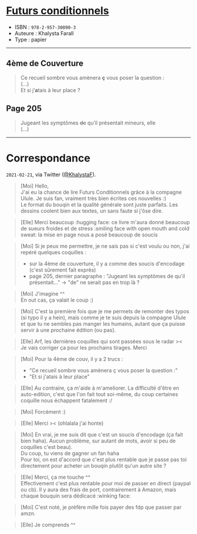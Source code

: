 # [Futurs conditionnels](https://www.goodreads.com/book/show/56857593-futurs-conditionnels)
- ISBN : `978-2-957-30890-3`
- Auteure : Khalysta Farall
- Type : papier

---

## 4ème de Couverture

> Ce recueil sombre vous amènera **ç** vous poser la question :<br>
> (…)<br>
> Et si j’**a**tais à leur place ?

## Page 205

> Jugeant les symptômes ~~de~~ qu’il présentait mineurs, elle<br>
> (…)


---

# Correspondance

`2021-02-21`, via Twitter ([@KhalystaF](https://twitter.com/KhalystaF)).

> [Moi] Hello,<br>
> J'ai eu la chance de lire Futurs Conditionnels grâce à la compagne Ulule. Je suis fan, vraiment très bien écrites ces nouvelles :)<br>
> Le format du bouqin et la qualité générale sont juste parfaits. Les dessins coolent bien aux textes, un sans faute si j'ôse dire.

> [Elle] Merci beaucoup :hugging face: ce livre m'aura donné beaucoup de sueurs froides et de stress :smiling face with open mouth and cold sweat: la mise en page nous a posé beaucoup de soucis

> [Moi] Si je peux me permettre, je ne sais pas si c'est voulu ou non, j'ai repéré quelques coquilles :<br>
> - sur la 4ème de couverture, il y a comme des soucis d'encodage (c'est sûrement fait exprès)<br>
> - page 205, dernier paragraphe : "Jugeant les symptômes de qu'il présentait..." -> "de" ne serait pas en trop là ?<br>

> [Moi] J'imagine ^^<br>
> En out cas, ça valait le coup :)

> [Moi] C'est la première fois que je me permets de remonter des typos (si typo il y a hein), mais comme je te suis depuis la compagne Ulule et que tu ne sembles pas manger les humains, autant que ça puisse servir à une prochaine édition (ou pas).

> [Elle] Arf, les dernières coquilles qui sont passées sous le radar ><<br>
> Je vais corriger ça pour les prochains tirages. Merci

> [Moi] Pour la 4ème de couv,  il y a 2 trucs :<br>
> - "Ce recueil sombre vous amènera ç vous poser la question :"<br>
> - "Et si j'atais à leur place"

> [Elle] Au contraire,  ça m'aide à m'ameliorer. La difficulté d'être en auto-edition, c'est que l'on fait tout soi-même,  du coup certaines coquille nous échappent fatalement :/

> [Moi] Forcément :)

> [Elle] Merci >< (ohlalala j'ai honte)

> [Moi] En vrai, je me suis dit que c'est un soucis d'encodage (ça fait bien haha). Aucun problème, sur autant de mots, avoir si peu de coquilles c'est beau).<br>
> Du coup, tu viens de gagner un fan haha<br>
> Pour toi, on est d'accord que c'est plus rentable que je passe pas toi directement pour acheter un bouqin plutôt qu'un autre site ?

> [Elle] Merci, ça me touche ^^<br>
> Effectivement c'est plus rentable pour moi de passer en direct (paypal ou cb). Il y aura des frais de port, contrairement à Amazon, mais chaque bouquin sera dédicacé :winking face:

> [Moi] C'est noté, je préfère mille fois payer des fdp que passer par amzn.

> [Elle] Je comprends ^^